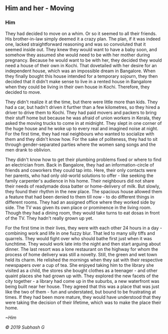 ## Him and her - Moving

### Him



They had decided to move on a whim. Or so it seemed to all their friends. His brother-in-law simply deemed it a crazy plan. The plan, if it was indeed one, lacked straightforward reasoning and was so convoluted that it seemed inside out. They knew they would want to have a baby soon, and somehow they assumed she would need to be with her mother during pregnancy. Because he would want to be with her, they decided they would need a house of their own in Kochi. That dovetailed with her desire for an independent house, which was an impossible dream in Bangalore. When they finally bought this house intended for a temporary sojourn, they then decided that it didn't make sense to live in a rented house in Bangalore when they could be living in their own house in Kochi. Therefore, they decided to move.

They didn't realize it at the time, but there were little more than kids. They had a car, but hadn't driven it further than a few kilometres, so they hired a driver to drive them to Kochi. They had paid movers and packers to bring their stuff home but because he was afraid of union workers in Kerala, they asked the moving trucks to come in at midnight. They slept in one corner of the huge house and he woke up to every real and imagined noise at night. For the first time, they had real neighbours who wanted to socialize with them and they didn't know how. For the sake of politeness, they had to sit through gender-separated parties where the women sang songs and the men drank to oblivion. 

They didn't know how to get their plumbing problems fixed or where to find an electrician from. Back in Bangalore, they had an information-circle of friends and coworkers they could tap into. Here, their only contacts were her parents, who had only old-world solutions to offer - like seeking the family carpenter's audience in his home. Their neighbours did not share their needs of readymade dosa batter or home-delivery of milk. But slowly, they found their rhythm in the new place. The spacious house allowed them a feature that had been denied to them till now - to do different things in different rooms. They had an assigned office where they worked side by side. The TV was given its own place or prominence in the living room. Though they had a dining room, they would take turns to eat dosas in front of the TV. They hadn't really grown up yet.

For the first time in their lives, they were with each other 24 hours in a day - combining work and life in one fuzzy blur. That led to many silly tiffs and quarrels. They would fight over who should bathe first just when it was lunchtime. They would work late into the night and then start arguing about dinner. The last resort was a lone restaurant on the highway for whom the process of home delivery was still a novelty. Still, the green and wet town held its charm. He relished the mornings when they sat with their respective newspapers over a cup of tea. She enjoyed taking him to the library she visited as a child, the stores she bought clothes as a teenager - and other quaint places she had grown up with. They explored the new facets of the city together - a library had come up in the suburbs, a new waterfront was being built near her house. They agreed that this was a place that was just like the two of them - fun and understated, but bound to be frustrating at times. If they had been more mature, they would have understood that they were taking the decision of their lifetime, which was to make the place their home.




_~Him_




_© 2019 Subhash G_